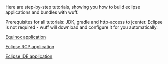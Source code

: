 Here are step-by-step tutorials, showing you how to build eclipse applications and bundles with wuff.

Prerequisites for all tutorials: JDK, gradle and http-access to jcenter. Eclipse is not required - wuff will download and configure it for you automatically.

[Equinox application](Equinox-application)

[Eclipse RCP application](Eclipse-rcp-application)

[Eclipse IDE application](Eclipse-ide-application)

